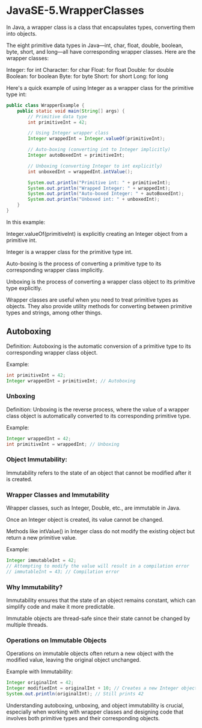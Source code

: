 # JavaSE-5.WrapperClasses

In Java, a wrapper class is a class that encapsulates types, converting them into objects.

The eight primitive data types in Java—int, char, float, double, boolean, byte, short, and long—all have corresponding wrapper classes. Here are the wrapper classes:

Integer: for int
Character: for char
Float: for float
Double: for double
Boolean: for boolean
Byte: for byte
Short: for short
Long: for long

Here's a quick example of using Integer as a wrapper class for the primitive type int:

```java
public class WrapperExample {
    public static void main(String[] args) {
        // Primitive data type
        int primitiveInt = 42;

        // Using Integer wrapper class
        Integer wrappedInt = Integer.valueOf(primitiveInt);

        // Auto-boxing (converting int to Integer implicitly)
        Integer autoBoxedInt = primitiveInt;

        // Unboxing (converting Integer to int explicitly)
        int unboxedInt = wrappedInt.intValue();

        System.out.println("Primitive int: " + primitiveInt);
        System.out.println("Wrapped Integer: " + wrappedInt);
        System.out.println("Auto-boxed Integer: " + autoBoxedInt);
        System.out.println("Unboxed int: " + unboxedInt);
    }
}
```

In this example:

Integer.valueOf(primitiveInt) is explicitly creating an Integer object from a primitive int.

Integer is a wrapper class for the primitive type int.

Auto-boxing is the process of converting a primitive type to its corresponding wrapper class implicitly.

Unboxing is the process of converting a wrapper class object to its primitive type explicitly.

Wrapper classes are useful when you need to treat primitive types as objects. They also provide utility methods for converting between primitive types and strings, among other things.

## Autoboxing

Definition: Autoboxing is the automatic conversion of a primitive type to its corresponding wrapper class object.

Example:

```java
int primitiveInt = 42;
Integer wrappedInt = primitiveInt; // Autoboxing
```

### Unboxing

Definition: Unboxing is the reverse process, where the value of a wrapper class object is automatically converted to its corresponding primitive type.

Example:

```java
Integer wrappedInt = 42;
int primitiveInt = wrappedInt; // Unboxing
```

### Object Immutability:

Immutability refers to the state of an object that cannot be modified after it is created.

### Wrapper Classes and Immutability

Wrapper classes, such as Integer, Double, etc., are immutable in Java.

Once an Integer object is created, its value cannot be changed.

Methods like intValue() in Integer class do not modify the existing object but return a new primitive value.

Example:

```java
Integer immutableInt = 42;
// Attempting to modify the value will result in a compilation error
// immutableInt = 43; // Compilation error
```

### Why Immutability?

Immutability ensures that the state of an object remains constant, which can simplify code and make it more predictable.

Immutable objects are thread-safe since their state cannot be changed by multiple threads.

### Operations on Immutable Objects

Operations on immutable objects often return a new object with the modified value, leaving the original object unchanged.

Example with Immutability:

```java
Integer originalInt = 42;
Integer modifiedInt = originalInt + 10; // Creates a new Integer object with the result
System.out.println(originalInt); // Still prints 42
```

Understanding autoboxing, unboxing, and object immutability is crucial, especially when working with wrapper classes and designing code that involves both primitive types and their corresponding objects.
